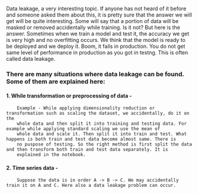 Data leakage, a very interesting topic. If anyone has not heard of it before and someone asked them about this, it is pretty sure that the 
answer we will get will be quite interesting. Some will say that a portion of data will be masked or removed accidentally while training.
Is it not? But here is the answer.
Sometimes when we train a model and test it, the accuracy we get is very high and no overfitting occurs. We think that the model is ready 
to be deployed and we deploy it. Boom, it fails in production. You do not get same level of performance in production as you got in testng.
This is often called data leakage.

### There are many situations where data leakage can be found. Some of them are explained here: 
#### 1. While transformation or preprocessing of data - 
        Example - While applying dimensionality reduction or transformation such as scaling the dataset, we accidentally, do it on the 
        whole data and then split it into training and testing data. For example while applying standard scaling we use the mean of
        whole data and scale it. Then split it into train and test. What happens is both train and test data become almost same. There is 
        no puspose of testing. So the right method is first split the data and then transform both train and test data separately. It is 
        explained in the notebook.
        
        
#### 2. Time series data -
        Suppose the data is in order A -> B -> C. We may accidentally train it on A and C. Here also a data leakage problem can occur.
        
        
        
        
        
        
        
